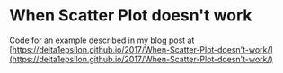 # When Scatter Plot doesn't work

Code for an example described in my blog post at
[https://delta1epsilon.github.io/2017/When-Scatter-Plot-doesn't-work/](https://delta1epsilon.github.io/2017/When-Scatter-Plot-doesn't-work/)

